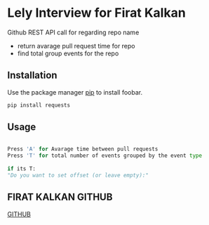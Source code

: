# Lely Interview for Firat Kalkan

Github REST API call for regarding repo name
+ return avarage pull request time for repo
+ find total group events for the repo

## Installation

Use the package manager [pip](https://pip.pypa.io/en/stable/) to install foobar.

```bash
pip install requests

```

## Usage

```python

Press 'A' for Avarage time between pull requests 
Press 'T' for total number of events grouped by the event type
    
if its T:
"Do you want to set offset (or leave empty):"
```


## FIRAT KALKAN GITHUB
[GITHUB](https://www.github.com/firatkalkan/)